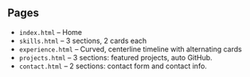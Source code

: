 


## Pages
- `index.html` – Home 
- `skills.html` – 3 sections, 2 cards each
- `experience.html` – Curved, centerline timeline with alternating cards
- `projects.html` – 3 sections: featured projects, auto GitHub.
- `contact.html` – 2 sections: contact form and contact info.
